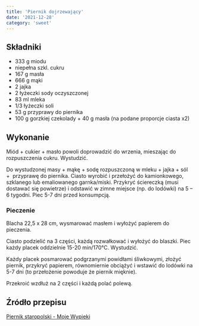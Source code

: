 ```yaml
---
title: 'Piernik dojrzewający'
date: '2021-12-28'
category: 'sweet'
---
```


## Składniki

- 333 g miodu
- niepełna szkl. cukru
- 167 g masła
- 666 g mąki
- 2 jajka
- 2 łyżeczki sody oczyszczonej
- 83 ml mleka
- 1/3 łyżeczki soli
- 53 g przyprawy do piernika
- 100 g gorzkiej czekolady + 40 g masła (na podane proporcje ciasta x2)

## Wykonanie

Miód + cukier + masło powoli doprowadzić do wrzenia, mieszając do rozpuszczenia cukru. Wystudzić.

Do wystudzonej masy + mąkę + sodę rozpuszczoną w mleku + jajka + sól +  przyprawę do piernika. Ciasto wyrobić i przełożyć do kamionkowego, szklanego lub emaliowanego garnka/miski. Przykryć ściereczką (musi dostawać się powietrze) i odstawić w zimne miejsce (np. do lodówki) na 5 – 6 tygodni. Piec 5-7 dni przed konsumpcją.

### Pieczenie

Blacha 22,5 x 28 cm, wysmarować masłem i wyłożyć papierem do pieczenia.

Ciasto podzielić na 3 części, każdą rozwałkować i wyłożyć do blaszki. Piec każdy placek oddzielnie 15-20 min/170°C. Wystudzić.

Każdy placek posmarować podgrzanymi powidłami śliwkowymi, złożyć piernik, przykryć papierem, równomiernie obciążyć i wstawić do lodówki na 5-7 dni (to przełożenie powoduje że piernik mięknie).

Przekroić wzdłuż na 2 części i każdą polać polewą.

## Źródło przepisu

[Piernik staropolski - Moje Wypieki](https://mojewypieki.com/przepis/piernik-staropolski)
